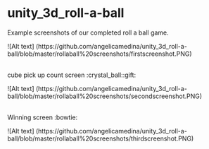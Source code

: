 # unity_3d_roll-a-ball

<p>
Example screenshots of our completed roll a ball game.</p>
![Alt text] (https://github.com/angelicamedina/unity_3d_roll-a-ball/blob/master/rollaball%20screenshots/firstscreenshot.PNG)
<br><br>
<p>
cube pick up count screen :crystal_ball::gift:</p>
![Alt text] (https://github.com/angelicamedina/unity_3d_roll-a-ball/blob/master/rollaball%20screenshots/secondscreenshot.PNG)
<br><br>
<p>
Winning screen :bowtie:</p>
![Alt text] (https://github.com/angelicamedina/unity_3d_roll-a-ball/blob/master/rollaball%20screenshots/thirdscreenshot.PNG)
<br><br>
